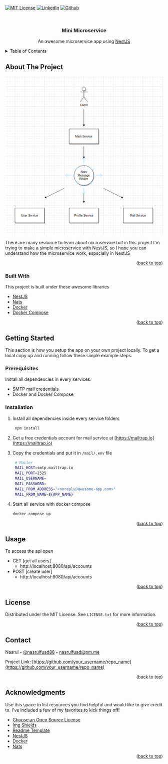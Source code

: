 <div id="top"></div>
<!--
*** Thanks for checking out the Best-README-Template. If you have a suggestion
*** that would make this better, please fork the repo and create a pull request
*** or simply open an issue with the tag "enhancement".
*** Don't forget to give the project a star!
*** Thanks again! Now go create something AMAZING! :D
-->

[![MIT License][license-shield]][license-url]
[![LinkedIn][linkedin-shield]](linkedin-url)
[![Github][github-shield]](github-url)

<!-- PROJECT LOGO -->
<br />
<div align="center">
  <h3 align="center">Mini Microservice</h3>

  <p align="center">
    An awesome microservice app using <a href="https://nestjs.com">NestJS</a>
    <br />
  </p>
</div>

<!-- TABLE OF CONTENTS -->
<details>
  <summary>Table of Contents</summary>
  <ol>
    <li>
      <a href="#about-the-project">About The Project</a>
      <ul>
        <li><a href="#built-with">Built With</a></li>
      </ul>
    </li>
    <li>
      <a href="#getting-started">Getting Started</a>
      <ul>
        <li><a href="#prerequisites">Prerequisites</a></li>
        <li><a href="#installation">Installation</a></li>
      </ul>
    </li>
    <li><a href="#usage">Usage</a></li>
    <li><a href="#license">License</a></li>
    <li><a href="#contact">Contact</a></li>
    <li><a href="#acknowledgments">Acknowledgments</a></li>
  </ol>
</details>

<!-- ABOUT THE PROJECT -->

## About The Project

![Infrastructure][infra-screenshot]

There are many resource to learn about microservice but in this project I'm trying to make a simple microservice with NestJS, so I hope you can understand how the microservice work, espscially in NestJS

<p align="right">(<a href="#top">back to top</a>)</p>

### Built With

This project is built under these awesome libraries

- [NestJS](https://nestjs.com/)
- [Nats](https://nats.io/)
- [Docker](https://docker.com/)
- [Docker Compose](https://docs.docker.com/compose/)

<p align="right">(<a href="#top">back to top</a>)</p>

<!-- GETTING STARTED -->

## Getting Started

This section is how you setup the app on your own project locally.
To get a local copy up and running follow these simple example steps.

### Prerequisites

Install all dependencies in every services.

- SMTP mail credentials
- Docker and Docker Compose

### Installation

1. Install all dependencies inside every service folders

   ```sh
    npm install
   ```

2. Get a free credentials account for mail service at [https://mailtrap.io](https://mailtrap.io)

3. Copy the credentials and put it in `/mail/.env` file

   ```sh
    # Mailer
    MAIL_HOST=smtp.mailtrap.io
    MAIL_PORT=2525
    MAIL_USERNAME=
    MAIL_PASSWORD=
    MAIL_FROM_ADDRESS="<noreply@awesome-app.com>"
    MAIL_FROM_NAME=${APP_NAME}
   ```

4. Start all service with docker compose
   ```sh
   docker-compose up
   ```

<p align="right">(<a href="#top">back to top</a>)</p>

<!-- USAGE EXAMPLES -->

## Usage

To access the api open

- GET [get all users]
  - http://localhost:8080/api/accounts
- POST [create user]
  - http://localhost:8080/api/accounts

<p align="right">(<a href="#top">back to top</a>)</p>

<!-- LICENSE -->

## License

Distributed under the MIT License. See `LICENSE.txt` for more information.

<p align="right">(<a href="#top">back to top</a>)</p>

<!-- CONTACT -->

## Contact

Nasrul - [@nasrulfuad88](https://instagram.com/nasrulfuad88) - nasrulfuad@pm.me

Project Link: [https://github.com/your_username/repo_name](https://github.com/your_username/repo_name)

<p align="right">(<a href="#top">back to top</a>)</p>

<!-- ACKNOWLEDGMENTS -->

## Acknowledgments

Use this space to list resources you find helpful and would like to give credit to. I've included a few of my favorites to kick things off!

- [Choose an Open Source License](https://choosealicense.com)
- [Img Shields](https://shields.io)
- [Readme Template](https://github.com/othneildrew/Best-README-Template)
- [NestJS](https://nestjs.com)
- [Docker](https://docker.com)
- [Nats](https://nats.io)

<p align="right">(<a href="#top">back to top</a>)</p>

<!-- MARKDOWN LINKS & IMAGES -->
<!-- https://www.markdownguide.org/basic-syntax/#reference-style-links -->

[license-shield]: https://img.shields.io/github/license/othneildrew/Best-README-Template.svg?style=for-the-badge
[license-url]: LICENSE.txt
[linkedin-shield]: https://img.shields.io/badge/-LinkedIn-black.svg?style=for-the-badge&logo=linkedin&colorB=555
[linkedin-url]: https://www.linkedin.com/in/nasrul-fuad-0325b314a
[github-url]: https://www.github.com/nasrulfuad
[github-shield]: https://img.shields.io/github/followers/nasrulfuad?style=social
[infra-screenshot]: infra.png

